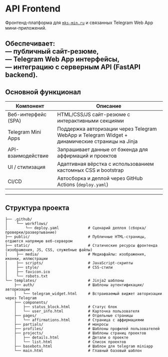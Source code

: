 # API Frontend

Фронтенд-платформа для [`mks-min.ru`](https://mks-min.ru) и связанных Telegram Web App мини-приложений.    

Обеспечивает:  
— публичный сайт-резюме,  
— Telegram Web App интерфейсы,  
— интеграцию с серверным API (FastAPI backend).
---
##  Основной функционал

| Компонент           | Описание                                                                                       |
|---------------------|------------------------------------------------------------------------------------------------|
| Веб-интерфейс (SPA) | HTML/CSS/JS сайт-резюме с интерактивными секциями                                              |
| Telegram Mini Apps  | Поддержка авторизации через Telegram WebApp и Telegram Widget + динамические страницы на Jinja |
| API-взаимодействие  | Запрашивает данные от бэкенда для аффирмаций и проектов                                        |
| UI / стилизация     | Адаптивная вёрстка с использованием кастомных CSS и bootstrap                                  |
| CI/CD               | Автосборка и деплой через GitHub Actions (`deploy.yaml`)                                       |

---
## Структура проекта

```text
├── .github/                         
│    └── workflows/                  
│        └── deploy.yaml             # Сценарий деплоя (сборка/проверки/развертывание)
├── public/                          # Публичные HTML-страницы, отдаются напрямую веб‑сервером
├── static/                          # Статические ресурсы фронтенда (изображения, JS, CSS, служебные файлы)
│    ├── media/                      # Медиафайлы: изображения, иконки, иллюстрации
│    ├── scripts/                    # JavaScript-скрипты
│    ├── style/                      # CSS-стили
│    ├── favicon.ico                 
│    └── robots.txt                  
└── templates/                       # Jinja2 шаблоны
    ├── auth/                        # Шаблоны аутентификации/авторизации
    │   └── telegram_widget.html     # Встраиваемый виджет авторизации через Telegram
    ├── components/                  
    │   ├── status_block.html        # Статус блок
    │   └── user_info.html           # Карточка пользователя
    ├── pages/                       # Отдельные страницы
    │   └── affirmations.html        # Страница с аффирмациями
    ├── partials/                    # макросы
    ├── profiles/                    # Шаблоны профилей пользователей
    ├── projects/                    # Шаблоны страниц проектов
    │   ├── details.html             # Детали о проекте
    │   └── list.html                # Список проектов
    ├── basebots.html                # Шаблон для telegram miniapp
    └── main.html                    # Главный базовый шаблон 
```